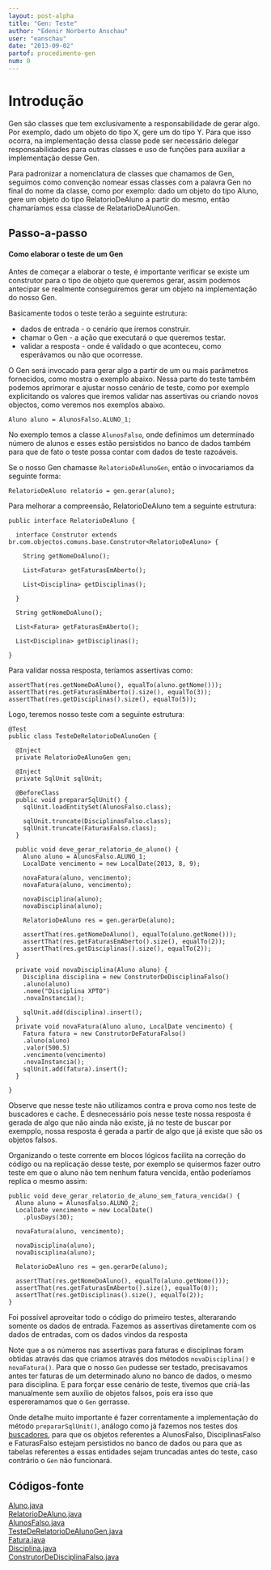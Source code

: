 ```yaml
---
layout: post-alpha
title: "Gen: Teste"
author: "Edenir Norberto Anschau"
user: "eanschau"
date: "2013-09-02"
partof: procedimento-gen
num: 0
---
```


# Introdução<a id="topo"> </a>
Gen são classes que tem exclusivamente a responsabilidade de gerar algo. Por exemplo, dado um objeto
do tipo X, gere um do tipo Y. Para que isso ocorra, na implementação dessa classe pode ser necessário
delegar responsabilidades para outras classes e uso de funções para auxiliar a implementação desse Gen.

Para padronizar a nomenclatura de classes que chamamos de Gen, seguimos como convenção nomear essas
classes com a palavra Gen no final do nome da classe,  como por exemplo: dado um objeto do tipo Aluno,
gere um objeto do tipo RelatorioDeAluno a partir do mesmo, então chamaríamos essa classe de RelatarioDeAlunoGen.

## Passo-a-passo

#### Como elaborar o teste de um Gen
Antes de começar a elaborar o teste, é importante verificar se existe um construtor para o tipo de objeto
que queremos gerar, assim podemos antecipar se realmente conseguiremos gerar um objeto na implementação
do nosso Gen.

Basicamente todos o teste terão a seguinte estrutura:

- dados de entrada - o cenário que iremos construir.
- chamar o Gen - a ação que executará o que queremos testar.
- validar a resposta - onde é validado o que aconteceu, como esperávamos ou não que ocorresse.

O Gen será invocado para gerar algo a partir de um ou mais parâmetros fornecidos,
como mostra o exemplo abaixo. Nessa parte do teste também podemos aprimorar e ajustar nosso cenário de teste,
como por exemplo explicitando os valores que iremos validar nas assertivas ou criando novos objectos, como veremos nos exemplos abaixo.

`Aluno aluno = AlunosFalso.ALUNO_1;`

No exemplo temos a classe `AlunosFalso`, onde definimos um determinado número de alunos e esses estão persistidos
no banco de dados também para que de fato o teste possa contar com dados de teste razoáveis.

Se o nosso Gen chamasse `RelatorioDeAlunoGen`, então o invocariamos da seguinte forma:

`RelatorioDeAluno relatorio = gen.gerar(aluno);`

Para melhorar a compreensão, RelatorioDeAluno tem a seguinte estrutura:


	public interface RelatorioDeAluno {

	  interface Construtor extends br.com.objectos.comuns.base.Construtor<RelatorioDeAluno> {

	    String getNomeDoAluno();

	    List<Fatura> getFaturasEmAberto();

	    List<Disciplina> getDisciplinas();

	  }

	  String getNomeDoAluno();

	  List<Fatura> getFaturasEmAberto();

	  List<Disciplina> getDisciplinas();

	}


Para validar nossa resposta, teríamos assertivas como:

`
assertThat(res.getNomeDoAluno(), equalTo(aluno.getNome()));
assertThat(res.getFaturasEmAberto().size(), equalTo(3));
assertThat(res.getDisciplinas().size(), equalTo(5));
`

Logo, teremos nosso teste com a seguinte estrutura:


	@Test
	public class TesteDeRelatorioDeAlunoGen {

	  @Inject
	  private RelatorioDeAlunoGen gen;

	  @Inject
	  private SqlUnit sqlUnit;

	  @BeforeClass
	  public void prepararSqlUnit() {
	    sqlUnit.loadEntitySet(AlunosFalso.class);
	 
	    sqlUnit.truncate(DisciplinasFalso.class);
	    sqlUnit.truncate(FaturasFalso.class);
	  } 

	  public void deve_gerar_relatorio_de_aluno() {
	    Aluno aluno = AlunosFalso.ALUNO_1;
	    LocalDate vencimento = new LocalDate(2013, 8, 9);

	    novaFatura(aluno, vencimento);
	    novaFatura(aluno, vencimento);

	    novaDisciplina(aluno);
	    novaDisciplina(aluno);

	    RelatorioDeAluno res = gen.gerarDe(aluno);

	    assertThat(res.getNomeDoAluno(), equalTo(aluno.getNome()));
	    assertThat(res.getFaturasEmAberto().size(), equalTo(2));
	    assertThat(res.getDisciplinas().size(), equalTo(2));
	  }

	  private void novaDisciplina(Aluno aluno) {
	    Disciplina disciplina = new ConstrutorDeDisciplinaFalso()
		.aluno(aluno)
		.nome("Disciplina XPTO")
		.novaInstancia();

	    sqlUnit.add(disciplina).insert();
	  }
	  private void novaFatura(Aluno aluno, LocalDate vencimento) {
	    Fatura fatura = new ConstrutorDeFaturaFalso()
		.aluno(aluno)
		.valor(500.5)
		.vencimento(vencimento)
		.novaInstancia();
	    sqlUnit.add(fatura).insert();
	  }

	}

Observe que nesse teste não utilizamos contra e prova como nos teste de buscadores e cache. É desnecessário pois nesse teste nossa resposta é gerada
de algo que não ainda não existe, já no teste de buscar por exempplo, nossa resposta é gerada a partir de algo que já existe que são os objetos
falsos.

Organizando o teste corrente em blocos lógicos facilita na correção do código ou na replicação desse teste, por exemplo se quisermos fazer outro teste
em que o aluno não tem nenhum fatura vencida, então poderíamos replica o mesmo assim:

	public void deve_gerar_relatorio_de_aluno_sem_fatura_vencida() {
	  Aluno aluno = AlunosFalso.ALUNO_2;
	  LocalDate vencimento = new LocalDate()
		.plusDays(30);

	  novaFatura(aluno, vencimento);

	  novaDisciplina(aluno);
	  novaDisciplina(aluno);

	  RelatorioDeAluno res = gen.gerarDe(aluno);

	  assertThat(res.getNomeDoAluno(), equalTo(aluno.getNome()));
	  assertThat(res.getFaturasEmAberto().size(), equalTo(0));
	  assertThat(res.getDisciplinas().size(), equalTo(2));
	}

Foi possível aproveitar todo o código do primeiro testes, alterarando somente os dados de entrada.
Fazemos as assertivas diretamente com os dados de entradas, com os dados vindos da resposta

Note que a os números nas assertivas para faturas e disciplinas foram obtidas através das que criamos através dos métodos `novaDisciplina()` e `novaFatura()`.
Para que o nosso `Gen` pudesse ser testado, precisavamos antes ter faturas de um determinado aluno no banco de dados, o mesmo para disciplina. E para forçar
esse cenário de teste, tivemos que criá-las manualmente sem auxílio de objetos falsos, pois era isso que espereramamos que o `Gen` gerrasse.

Onde detalhe muito importante é fazer correntamente a implementação do método `prepararSqlUnit()`, análogo como já
fazemos nos testes dos [buscadores](http://dojo.objectos.com.br/procedimento/crud-entidade/01.0-implementando_buscador_testes.html), para
que os objetos referentes a AlunosFalso, DisciplinasFalso e FaturasFalso estejam persistidos no banco de dados ou para que as tabelas referentes
a essas entidades sejam truncadas antes do teste, caso contrário o `Gen` não funcionará.


## Códigos-fonte
[Aluno.java](https://github.com/EdenirAnschau/objectos-dojo/blob/55e6c75f76db4420e42999ef28c0b94733200e4f/objectos-dojo-team/src/main/java/br/com/objectos/dojo/enanschau/gen/Aluno.java)<br>
[RelatorioDeAluno.java](https://github.com/EdenirAnschau/objectos-dojo/blob/55e6c75f76db4420e42999ef28c0b94733200e4f/objectos-dojo-team/src/main/java/br/com/objectos/dojo/enanschau/gen/RelatorioDeAluno.java)<br>
[AlunosFalso.java](https://github.com/EdenirAnschau/objectos-dojo/blob/55e6c75f76db4420e42999ef28c0b94733200e4f/objectos-dojo-team/src/test/java/br/com/objectos/dojo/enanschau/gen/AlunosFalso.java)<br>
[TesteDeRelatorioDeAlunoGen.java](https://github.com/EdenirAnschau/objectos-dojo/blob/55e6c75f76db4420e42999ef28c0b94733200e4f/objectos-dojo-team/src/test/java/br/com/objectos/dojo/enanschau/gen/TesteDeRelatorioDeAlunoGen.java)<br>
[Fatura.java](https://github.com/EdenirAnschau/objectos-dojo/blob/55e6c75f76db4420e42999ef28c0b94733200e4f/objectos-dojo-team/src/main/java/br/com/objectos/dojo/enanschau/gen/Fatura.java)<br>
[Disciplina.java](https://github.com/EdenirAnschau/objectos-dojo/blob/55e6c75f76db4420e42999ef28c0b94733200e4f/objectos-dojo-team/src/main/java/br/com/objectos/dojo/enanschau/gen/Disciplina.java)<br>
[ConstrutorDeDisciplinaFalso.java](https://github.com/EdenirAnschau/objectos-dojo/blob/047bfce208e4ac9856c237fe2cfd3a393d61c30a/objectos-dojo-team/src/test/java/br/com/objectos/dojo/enanschau/gen/ConstrutorDeDisciplinaFalso.java)
